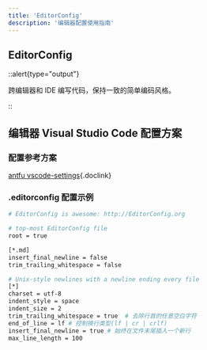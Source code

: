 ```yaml
---
title: 'EditorConfig'
description: '编辑器配置使用指南'
---
```


## EditorConfig


::alert{type="output"} 

跨编辑器和 IDE 编写代码，保持一致的简单编码风格。

::




## 编辑器 Visual Studio Code 配置方案


### 配置参考方案

[antfu vscode-settings](https://github.com/antfu/vscode-settings){.doclink}


### .editorconfig 配置示例

```bash
# EditorConfig is awesome: http://EditorConfig.org

# top-most EditorConfig file
root = true

[*.md]
insert_final_newline = false
trim_trailing_whitespace = false

# Unix-style newlines with a newline ending every file
[*]
charset = utf-8
indent_style = space
indent_size = 2
trim_trailing_whitespace = true  # 去除行首的任意空白字符
end_of_line = lf # 控制换行类型(lf | cr | crlf)
insert_final_newline = true # 始终在文件末尾插入一个新行
max_line_length = 100
```
